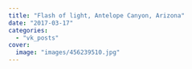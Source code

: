 ```yaml
---
title: "Flash of light, Antelope Canyon, Arizona"
date: "2017-03-17"
categories: 
  - "vk_posts"
cover:
  image: "images/456239510.jpg"
---
```



